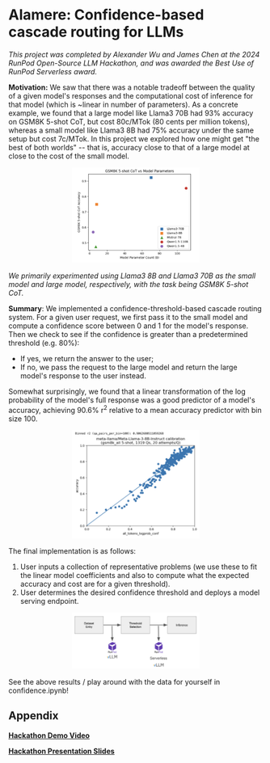 # Alamere: Confidence-based cascade routing for LLMs
_This project was completed by Alexander Wu and James Chen at the 2024 RunPod Open-Source LLM Hackathon, and was awarded the Best Use of RunPod Serverless award._

__Motivation:__ We saw that there was a notable tradeoff between the quality of a given model's responses and the computational cost of inference for that model
(which is ~linear in number of parameters). As a concrete example, we found that a large model like Llama3 70B had 93% accuracy on GSM8K 5-shot CoT, but cost 80c/MTok
(80 cents per million tokens), whereas a small model like Llama3 8B had 75% accuracy under the same setup but cost 7c/MTok. In this project we explored how one might get
"the best of both worlds" -- that is, accuracy close to that of a large model at close to the cost of the small model.

<p align="center">
  <img src="images/small_vs_big.png" width=50% height=50%>
</p>

_We primarily experimented using Llama3 8B and Llama3 70B as the small model and large model, respectively, with the task being GSM8K 5-shot CoT._

__Summary__:
We implemented a confidence-threshold-based cascade routing system. For a given user request, we first pass it to the small model and compute a confidence 
score between 0 and 1 for the model's response. Then we check to see if the confidence is greater than a predetermined threshold (e.g. 80%):
* If yes, we return the answer to the user;
* If no, we pass the request to the large model and return the large model's response to the user instead.

Somewhat surprisingly, we found that a linear transformation of the log probability of the model's full response was a good predictor of a model's accuracy, achieving 90.6% r<sup>2</sup>
relative to a mean accuracy predictor with bin size 100.

<p align="center">
  <img src="images/all_tokens_logprob_conf_calibration.png" width=50% height=50%>
</p>

The final implementation is as follows:
1. User inputs a collection of representative problems (we use these to fit the linear model coefficients and also to compute what the expected accuracy and cost are for a given threshold).
2. User determines the desired confidence threshold and deploys a model serving endpoint.

<p align="center">
  <img src="images/implementation_flow_chart.png" width=50% height=50%>
</p>

See the above results / play around with the data for yourself in confidence.ipynb!

## Appendix

[__Hackathon Demo Video__](https://www.loom.com/share/0670862f1d2e4a14af76b129e53f0537)

[__Hackathon Presentation Slides__](https://docs.google.com/presentation/d/17zzomxlxOBamHTs4gzot2qo9yquAVc8Y2N0vuzEe-AE/edit?usp=sharing)
